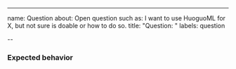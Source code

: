 ---
name: Question
about: Open question such as: I want to use HuoguoML for X, but not sure is doable or how to do so.
title: "Question: "
labels: question

--

### Expected behavior
<!--A clear and concise description of what you expected to happen. -->
